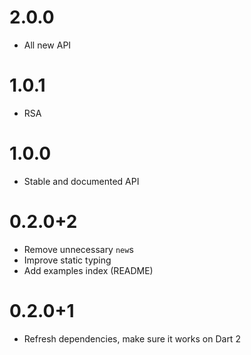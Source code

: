 # 2.0.0
* All new API

# 1.0.1
* RSA

# 1.0.0
* Stable and documented API

# 0.2.0+2
* Remove unnecessary `new`s
* Improve static typing
* Add examples index (README)

# 0.2.0+1
* Refresh dependencies, make sure it works on Dart 2
